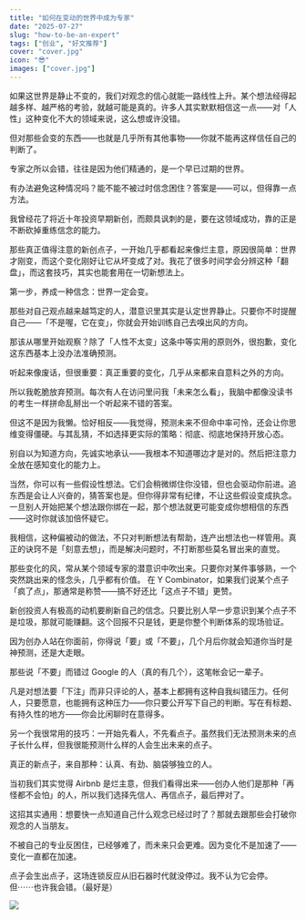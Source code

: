```yaml
---
title: "如何在变动的世界中成为专家"
date: "2025-07-27"
slug: "how-to-be-an-expert"
tags: ["创业", "好文推荐"]
cover: "cover.jpg"
icon: "😎"
images: ["cover.jpg"]
---
```

如果这世界是静止不变的，我们对观念的信心就能一路线性上升。某个想法经得起越多样、越严格的考验，就越可能是真的。许多人其实默默相信这一点——对「人性」这种变化不大的领域来说，这么想或许没错。



但对那些会变的东西——也就是几乎所有其他事物——你就不能再这样信任自己的判断了。



专家之所以会错，往往是因为他们精通的，是一个早已过期的世界。



有办法避免这种情况吗？能不能不被过时信念困住？答案是——可以，但得靠一点方法。



我曾经花了将近十年投资早期新创，而颇具讽刺的是，要在这领域成功，靠的正是不断砍掉重练信念的能力。



那些真正值得注意的新创点子，一开始几乎都看起来像烂主意，原因很简单：世界才刚变，而这个变化刚好让它从坏变成了对。我花了很多时间学会分辨这种「翻盘」，而这套技巧，其实也能套用在一切新想法上。



第一步，养成一种信念：世界一定会变。



那些对自己观点越来越笃定的人，潜意识里其实是认定世界静止。只要你不时提醒自己——「不是喔，它在变」，你就会开始训练自己去嗅出风的方向。



那该从哪里开始观察？除了「人性不太变」这条中等实用的原则外，很抱歉，变化这东西基本上没办法准确预测。



听起来像废话，但很重要：真正重要的变化，几乎从来都来自意料之外的方向。



所以我乾脆放弃预测。每次有人在访问里问我「未来怎么看」，我脑中都像没读书的考生一样拼命乱掰出一个听起来不错的答案。



但这不是因为我懒。恰好相反——我觉得，预测未来不但命中率可怜，还会让你思维变得僵硬。与其乱猜，不如选择更实际的策略：彻底、彻底地保持开放心态。



别自以为知道方向，先诚实地承认——我根本不知道哪边才是对的。然后把注意力全放在感知变化的能力上。



当然，你可以有一些假设性想法。它们会稍微绑住你没错，但也会驱动你前进。追东西是会让人兴奋的，猜答案也是。但你得非常有纪律，不让这些假设变成执念。
一旦别人开始把某个想法跟你绑在一起，那个想法就更可能变成你想相信的东西——这时你就该加倍怀疑它。



我相信，这种偏被动的做法，不只对判断想法有帮助，连产出想法也一样管用。真正的诀窍不是「刻意去想」，而是解决问题时，不打断那些莫名冒出来的直觉。



那些变化的风，常从某个领域专家的潜意识中吹出来。只要你对某件事够熟，一个突然跳出来的怪念头，几乎都有价值。
在 Y Combinator，如果我们说某个点子「疯了点」，那通常是称赞——搞不好还比「这点子不错」更赞。



新创投资人有极高的动机要刷新自己的信念。只要比别人早一步意识到某个点子不是垃圾，那就可能赚翻。这个回报不只是钱，更是你整个判断体系的现场验证。



因为创办人站在你面前，你得说「要」或「不要」，几个月后你就会知道你当时是神预测，还是大走眼。



那些说「不要」而错过 Google 的人（真的有几个），这笔帐会记一辈子。



凡是对想法要「下注」而非只评论的人，基本上都拥有这种自我纠错压力。任何人，只要愿意，也能拥有这种压力——你只要公开写下自己的判断。写在有标题、有持久性的地方——你会比闲聊时在意得多。



另一个我很常用的技巧：一开始先看人，不先看点子。虽然我们无法预测未来的点子长什么样，但我很能预测什么样的人会生出未来的点子。



真正的新点子，来自那种：认真、有劲、脑袋够独立的人。



当初我们其实觉得 Airbnb 是烂主意，但我们看得出来——创办人他们是那种「再怪都不会怕」的人，所以我们选择先信人、再信点子，最后押对了。



这招其实通用：想要快一点知道自己什么观念已经过时了？那就去跟那些会打破你观念的人当朋友。



不被自己的专业反困住，已经够难了，而未来只会更难。因为变化不是加速了——变化一直都在加速。



点子会生出点子，这场连锁反应从旧石器时代就没停过。我不认为它会停。
但⋯⋯也许我会错。（最好是）




![](https://prod-files-secure.s3.us-west-2.amazonaws.com/112d0858-5090-4d34-a606-b75eb8d65fd2/46476355-9cf3-4e99-9b7a-3531bc426380/1000202064.png?X-Amz-Algorithm=AWS4-HMAC-SHA256&X-Amz-Content-Sha256=UNSIGNED-PAYLOAD&X-Amz-Credential=ASIAZI2LB466Y4BDCUNW%2F20250903%2Fus-west-2%2Fs3%2Faws4_request&X-Amz-Date=20250903T154452Z&X-Amz-Expires=3600&X-Amz-Security-Token=IQoJb3JpZ2luX2VjEOD%2F%2F%2F%2F%2F%2F%2F%2F%2F%2FwEaCXVzLXdlc3QtMiJHMEUCIQDUc802iIZwPdG18zy84F7EtWpyiaUjVwns34Ywv3iFWgIgBzWNVrDlRvE5Ba6zxMGXJUWu50uOs0b6rrArZJhCKCIq%2FwMISBAAGgw2Mzc0MjMxODM4MDUiDORx8ZfFick24hB6KircAwIV2svZozo6hl01ZwMCRi5o5FPlsUh6yYrDVWYrIbdhQtbmiS1hU8oPsnbAcvj3OeA%2Fe0xmavDEH1LfpntPoUK2%2BCTHa9dLOK7o5ljmwj6S%2FFOQS1ug5pZEBupbWlH8s6Xjr9b44DfY5LqqLtnqn49DU487wm7CnbkCICVngQIZXTfIHOheFn80aD%2FgWtW%2Fo9u3XuQkhvfn47bjgaO0Umenss7TiRoj5MjlDIAymZ2Uymn7%2Bjtkg96BSqPA%2FSPbJXyxvUJvOdyDUrw19%2BIic1mdXUlgSZ7J4W73Ovr9vaLuyW8R0fu3aVUNNgYAYerryyV8QLjrRsEGxyyAaLgOUTT8ruF6EcxqLEiWP%2B%2FUVIVbk%2BwTcWaU37Vjje9OHSv%2BUbfOdKKYm5Y6HkuE8jt9gMSSz2TBeYZ%2BzQV%2FZkW9zdryTMLmOKnksXma1FcGwuzDYgdfb04ZxNGAR%2FH3CEZu2JzvhPogz99xTNDaD5zsRNDhTnuLT1SPJ%2B04WYGdJvdzfIxnQN3RfLDwW2nHfywjDuMJc5fQdZDVF5dHOjn%2Bpj5LR5D37EdHkb3RH8SQQcOMLf8kN7jXmwiacg3B4pt9fT4o6bVnsp9kQ5p54vKWZ3Qpi%2FZarKOWbSbimZ42MN%2B54cUGOqUBIfQgOu8yUdrcUI0zu4OzzSEY7cYpxvOcxBVLb1hTa7myseptlWgXDaboZqCQMMgyaKcQ%2BYCPO713jG8hWuCBhonmUFTOqQrjpxwrE2jDuGhsElsXdqbWbFqajK35dgHFoD5iHt8lgkV2KkLKcpFqevTbysIx7mzOUnT%2FIX7aS%2Fq8C2r%2BddHXqdsNYgZuo%2BmcFexqhOTzZyMeGzZ1VkptbJC9y1ax&X-Amz-Signature=0504370307d5283acc06a3c6224041bb82db1f0dcba7f83e9f92bedc6475fc9f&X-Amz-SignedHeaders=host&x-amz-checksum-mode=ENABLED&x-id=GetObject)

